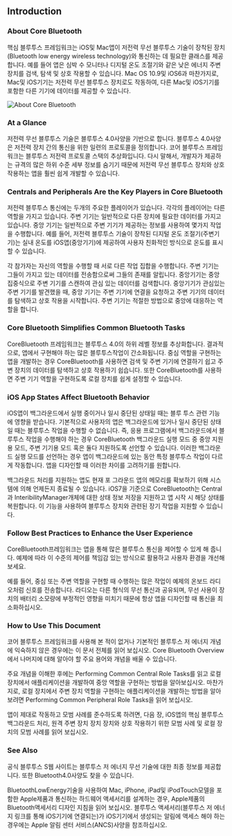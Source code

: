 ## Introduction

### About Core Bluetooth

핵심 블루투스 프레임워크는 iOS및 Mac앱이 저전력 무선 블루투스 기술이 장착된 장치(Bluetooth low energy wireless technology)와 통신하는 데 필요한 클래스를 제공합니다. 예를 들어 앱은 심박 수 모니터나 디지털 온도 조절기와 같은 낮은 에너지 주변 장치를 검색, 탐색 및 상호 작용할 수 있습니다. Mac OS 10.9및 iOS6과 마찬가지로, Mac및 iOS기기는 저전력 무선 블루투스 장치로도 작동하여, 다른 Mac및 iOS기기를 포함한 다른 기기에 데이터를 제공할 수 있습니다.

![About Core Bluetooth](https://developer.apple.com/library/content/documentation/NetworkingInternetWeb/Conceptual/CoreBluetooth_concepts/Art/CBTechnologyFramework_2x.png)

### At a Glance

저전력 무선 블루투스 기술은 블루투스 4.0사양을 기반으로 합니다. 블루투스 4.0사양은 저전력 장치 간의 통신을 위한 일련의 프로토콜을 정의합니다. 코어 블루투스 프레임워크는 블루투스 저전력 프로토콜 스택의 추상화입니다. 다시 말해서, 개발자가 제공하는 규격의 많은 하위 수준 세부 정보를 숨기기 때문에 저전력 무선 블루투스 장치와 상호 작용하는 앱을 훨씬 쉽게 개발할 수 있습니다.

### Centrals and Peripherals Are the Key Players in Core Bluetooth

저전력 블루투스 통신에는 두개의 주요한 플레이어가 있습니다. 각각의 플레이어는 다른 역할을 가지고 있습니다. 주변 기기는 일반적으로 다른 장치에 필요한 데이터를 가지고 있습니다. 중앙 기기는 일반적으로 주변 기기가 제공하는 정보를 사용하여 몇가지 작업을 수행합니다. 예를 들어, 저전력 블루투스 기술이 장착된 디지털 온도 조절기(주변기기)는 실내 온도를 iOS앱(중앙기기)에 제공하여 사용자 친화적인 방식으로 온도를 표시할 수 있습니다.

각 참가자는 자신의 역할을 수행할 때 서로 다른 작업 집합을 수행합니다. 주변 기기는 그들이 가지고 있는 데이터를 전송함으로써 그들의 존재를 알립니다. 중앙기기는 중앙 집중식으로 주변 기기를 스캔하여 관심 있는 데이터를 검색합니다. 중앙기기가 관심있는 주변 기기를 발견했을 때, 중앙 기기는 주변 기기에 연결을 요청하고 주변 기기의 데이터를 탐색하고 상호 작용을 시작합니다. 주변 기기는 적절한 방법으로 중앙에 대응하는 역할을 합니다.

### Core Bluetooth Simplifies Common Bluetooth Tasks

CoreBluetooth 프레임워크는 블루투스 4.0의 하위 레벨 정보를 추상화합니다. 결과적으로, 앱에서 구현해야 하는 많은 블루투스작업이 간소화됩니다. 중심 역할을 구현하는 앱을 개발하는 경우 CoreBluetooth를 사용하면 검색 및 주변 기기에 연결하기 쉽고 주변 장치의 데이터를 탐색하고 상호 작용하기 쉽습니다. 또한 CoreBluetooth를 사용하면 주변 기기 역할을 구현하도록 로컬 장치를 쉽게 설정할 수 있습니다.

### iOS App States Affect Bluetooth Behavior

iOS앱이 백그라운드에서 실행 중이거나 일시 중단된 상태일 때는 블루 투스 관련 기능에 영향을 받습니다. 기본적으로 사용자의 앱은 백그라운드에 있거나 일시 중단된 상태일 때는 블루투스 작업을 수행할 수 없습니다. 즉, 응용 프로그램에서 백그라운드에서 블루투스 작업을 수행해야 하는 경우 CoreBluetooth 백그라운드 실행 모드 중 중앙 지원용 모드, 주변 기기용 모드 혹은 둘다 지원하도록 선언할 수 있습니다. 이러한 백그라운드 실행 모드를 선언하는 경우 앱이 백그라운드에 있는 동안 특정 블루투스 작업이 다르게 작동합니다. 앱을 디자인할 때 이러한 차이를 고려하기를 원합니다.

백그라운드 처리를 지원하는 앱도 현재 포 그라운드 앱의 메모리를 확보하기 위해 시스템에 의해 언제든지 종료될 수 있습니다. iOS7을 기준으로 CoreBluetooth는 Central과 InteribilityManager개체에 대한 상태 정보 저장을 지원하고 앱 시작 시 해당 상태를 복원합니다. 이 기능을 사용하여 블루투스 장치와 관련된 장기 작업을 지원할 수 있습니다.

### Follow Best Practices to Enhance the User Experience

CoreBluetooth프레임워크는 앱을 통해 많은 블루투스 통신을 제어할 수 있게 해 줍니다. 예제에 따라 이 수준의 제어를 책임감 있는 방식으로 활용하고 사용자 환경을 개선해 보세요.

예를 들어, 중심 또는 주변 역할을 구현할 때 수행하는 많은 작업이 예제의 온보드 라디오처럼 신호를 전송합니다. 라디오는 다른 형식의 무선 통신과 공유되며, 무선 사용이 장치의 배터리 소모량에 부정적인 영향을 미치기 때문에 항상 앱을 디자인할 때 통신을 최소화하십시오.

### How to Use This Document

코어 블루투스 프레임워크를 사용해 본 적이 없거나 기본적인 블루투스 저 에너지 개념에 익숙하지 않은 경우에는 이 문서 전체를 읽어 보십시오.  Core Bluetooth Overview에서 나머지에 대해 알아야 할 주요 용어와 개념을 배울 수 있습니다.

주요 개념을 이해한 후에는  Performing Common Central Role Tasks를 읽고 로컬 장치에서 애플리케이션을 개발하여 중앙 역할을 구현하는 방법을 알아보십시오. 마찬가지로, 로컬 장치에서 주변 장치 역할을 구현하는 애플리케이션을 개발하는 방법을 알아보려면 Performing Common Peripheral Role Tasks을 읽어 보십시오.

앱이 제대로 작동하고 모범 사례를 준수하도록 하려면, 다음 장, iOS앱의 핵심 블루투스 백그라운드 처리, 원격 주변 장치 장치 장치와 상호 작용하기 위한 모범 사례 및 로컬 장치의 모범 사례를 읽어 보십시오.



### See Also

공식 블루투스 S웹 사이트는 블루투스 저 에너지 무선 기술에 대한 최종 정보를 제공합니다. 또한 Bluetooth4.0사양도 찾을 수 있습니다.

BluetoothLowEnergy기술을 사용하여 Mac, iPhone, iPad및 iPodTouch모델을 포함한 Apple제품과 통신하는 하드웨어 액세서리를 설계하는 경우, Apple제품의 Bluetooth액세서리 디자인 지침을 읽어 보십시오. 블루투스 액세서리(블루투스 저 에너지 링크를 통해 iOS기기에 연결되는)가 iOS기기에서 생성되는 알림에 액세스 해야 하는 경우에는 Apple 알림 센터 서비스(ANCS)사양을 참조하십시오.
